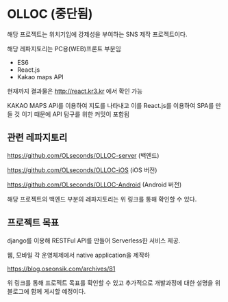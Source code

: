 # OLLOC (중단됨)
해당 프로젝트는 위치기입에 강제성을 부여하는 SNS 제작 프로젝트이다.

해당 레파지토리는 PC용(WEB)프론트 부분임
- ES6
- React.js
- Kakao maps API

현재까지 결과물은 http://react.kr3.kr 에서 확인 가능


KAKAO MAPS API를 이용하여 지도를 나타내고 이를 React.js를 이용하여 SPA를 만들 것 이기 떄문에 API 탐구를 위한 커밋이 포함됨

## 관련 레파지토리
https://github.com/OLseconds/OLLOC-server (백엔드)

https://github.com/OLseconds/OLLOC-iOS (iOS 버전)

https://github.com/OLseconds/OLLOC-Android (Android 버전)

해당 프로젝트의 백엔드 부분의 레파지토리는 위 링크를 통해 확인할 수 있다.

## 프로젝트 목표
django를 이용해 RESTFul API를 만들어 Serverless한 서비스 제공.

웹, 모바일 각 운영체제에서 native application을 제작하

https://blog.oseonsik.com/archives/81

위 링크를 통해 프로젝트 목표를 확인할 수 있고 추가적으로 개발과정에 대한 설명을 위 블로그에 함께 게시할 예정이다.

